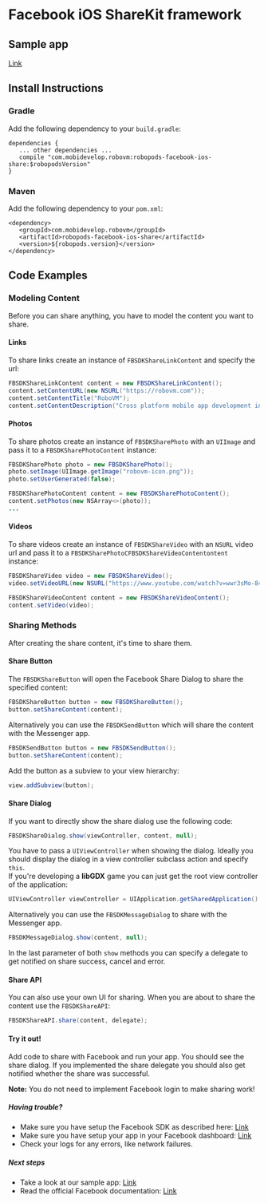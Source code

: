 # Facebook iOS ShareKit framework

## Sample app

[Link](https://github.com/robovm/robovm-samples/tree/master/robopods/facebook/ios)

## Install Instructions

### Gradle

Add the following dependency to your `build.gradle`:

```
dependencies {
   ... other dependencies ...
   compile "com.mobidevelop.robovm:robopods-facebook-ios-share:$robopodsVersion"
}
```

### Maven

Add the following dependency to your `pom.xml`:

```
<dependency>
   <groupId>com.mobidevelop.robovm</groupId>
   <artifactId>robopods-facebook-ios-share</artifactId>
   <version>${robopods.version}</version>
</dependency>
```

## Code Examples

### Modeling Content

Before you can share anything, you have to model the content you want to share.

#### Links

To share links create an instance of `FBSDKShareLinkContent` and specify the url:

```Java
FBSDKShareLinkContent content = new FBSDKShareLinkContent();
content.setContentURL(new NSURL("https://robovm.com"));
content.setContentTitle("RoboVM");
content.setContentDescription("Cross platform mobile app development in Java");
```

#### Photos

To share photos create an instance of `FBSDKSharePhoto` with an `UIImage` and pass it to a `FBSDKSharePhotoContent` instance:

```Java
FBSDKSharePhoto photo = new FBSDKSharePhoto();
photo.setImage(UIImage.getImage("robovm-icon.png"));
photo.setUserGenerated(false);

FBSDKSharePhotoContent content = new FBSDKSharePhotoContent();
content.setPhotos(new NSArray<>(photo));
...
```

#### Videos

To share videos create an instance of `FBSDKShareVideo` with an `NSURL` video url and pass it to a `FBSDKSharePhotoCFBSDKShareVideoContentontent` instance:

```Java
FBSDKShareVideo video = new FBSDKShareVideo();
video.setVideoURL(new NSURL("https://www.youtube.com/watch?v=wwr3sMo-84s"));

FBSDKShareVideoContent content = new FBSDKShareVideoContent();
content.setVideo(video);
```

### Sharing Methods

After creating the share content, it's time to share them.

#### Share Button

The `FBSDKShareButton` will open the Facebook Share Dialog to share the specified content:

```Java
FBSDKShareButton button = new FBSDKShareButton();
button.setShareContent(content);
```

Alternatively you can use the `FBSDKSendButton` which will share the content with the Messenger app.

```Java
FBSDKSendButton button = new FBSDKSendButton();
button.setShareContent(content);
```

Add the button as a subview to your view hierarchy:

```Java
view.addSubview(button);
```

#### Share Dialog

If you want to directly show the share dialog use the following code:

```Java
FBSDKShareDialog.show(viewController, content, null);
```

You have to pass a `UIViewController` when showing the dialog. Ideally you should display 
the dialog in a view controller subclass action and specify `this`.  
If you're developing a __libGDX__ game you can just get the root view controller of the application:

```Java
UIViewController viewController = UIApplication.getSharedApplication().getKeyWindow().getRootViewController();
```

Alternatively you can use the `FBSDKMessageDialog` to share with the Messenger app.

```Java
FBSDKMessageDialog.show(content, null);
```

In the last parameter of both `show` methods you can specify a delegate to get notified on share success, cancel and error.


#### Share API

You can also use your own UI for sharing. When you are about to share the content use the `FBSDKShareAPI`:

```Java
FBSDKShareAPI.share(content, delegate);
```

#### Try it out!

Add code to share with Facebook and run your app. You should see the share dialog. If you implemented the share delegate
you should also get notified whether the share was successful.

__Note:__ You do not need to implement Facebook login to make sharing work!

##### Having trouble?

- Make sure you have setup the Facebook SDK as described here: [Link](../ios-core)
- Make sure you have setup your app in your Facebook dashboard: [Link](https://developers.facebook.com/apps)
- Check your logs for any errors, like network failures.

##### Next steps

- Take a look at our sample app: [Link](https://github.com/robovm/robovm-samples/tree/master/robopods/facebook/ios)
- Read the official Facebook documentation: [Link](https://developers.facebook.com/docs/sharing/ios)
